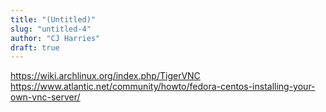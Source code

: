 ```yaml
---
title: "(Untitled)"
slug: "untitled-4"
author: "CJ Harries"
draft: true
---
```


https://wiki.archlinux.org/index.php/TigerVNC
https://www.atlantic.net/community/howto/fedora-centos-installing-your-own-vnc-server/